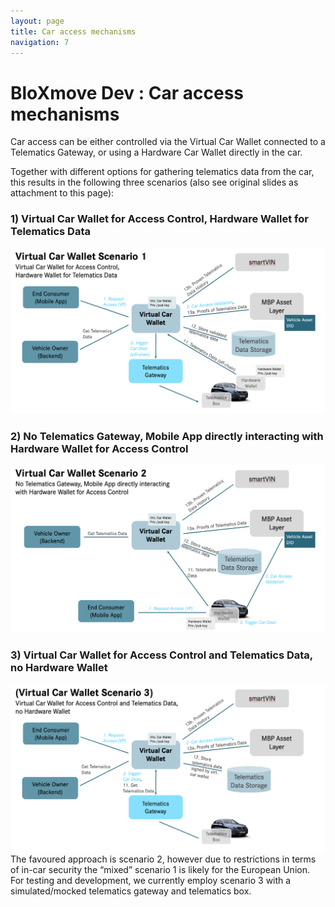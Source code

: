 ```yaml
---
layout: page
title: Car access mechanisms
navigation: 7
---
```



# BloXmove Dev : Car access mechanisms

Car access can be either controlled via the Virtual Car Wallet connected to a Telematics Gateway, or using a Hardware Car Wallet directly in the car.

Together with different options for gathering telematics data from the car, this results in the following three scenarios (also see original slides as attachment to this page):


### 1) Virtual Car Wallet for Access Control, Hardware Wallet for Telematics Data
![This is an image](attachments/1812397679.png)
### 2) No Telematics Gateway, Mobile App directly interacting with Hardware Wallet for Access Control
![This is an image](attachments/1812332143.png)
### 3) Virtual Car Wallet for Access Control and Telematics Data, no Hardware Wallet
![This is an image](attachments/1812168301.png)
The favoured approach is scenario 2, however due to restrictions in terms of in-car security the “mixed” scenario 1 is likely for the European Union. For testing and development, we currently employ scenario 3 with a simulated/mocked telematics gateway and telematics box.


